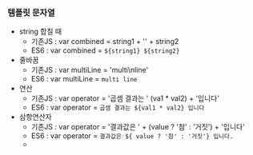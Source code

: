 ### 템플릿 문자열

- string 합칠 때
  - 기존JS : var combined = string1 + '' + string2
  - ES6 : var combined = `${string1} ${string2}`
- 줄바꿈
  - 기존JS : var multiLine = 'multi\nline'
  - ES6 : var multiLine = `multi
                            line`
- 연산
  - 기존JS : var operator = '곱셈 결과는 ' (va1 * val2) + '입니다'
  - ES6 : var operator = `곱셈 결과는 ${val1 * val2} 입니다`
- 삼항연산자
  - 기존JS : var operator = '결과값은 ' + (value ? '참' : '거짓') + '입니다'
  - ES6 : var operator = `결과값은 ${ value ? '참' : '거짓'} 입니다.`
  - 
